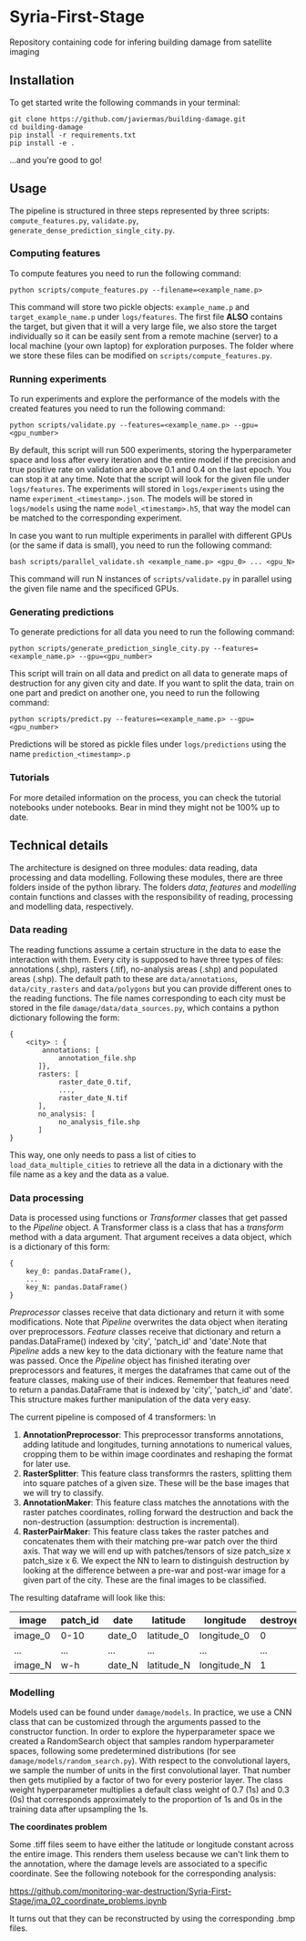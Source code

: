 # Syria-First-Stage
Repository containing code for infering building damage from satellite imaging

## Installation

To get started write the following commands in your terminal:

```
git clone https://github.com/javiermas/building-damage.git
cd building-damage
pip install -r requirements.txt
pip install -e .
```
...and you're good to go!

## Usage

The pipeline is structured in three steps represented by three scripts: `compute_features.py`, `validate.py`, `generate_dense_prediction_single_city.py`.

### Computing features

To compute features you need to run the following command:
```
python scripts/compute_features.py --filename=<example_name.p>
```
This command will store two pickle objects: `example_name.p` and `target_example_name.p` under `logs/features`. The first file __ALSO__ contains the target, but given that it will a very large file, we also store the target individually so it can be easily sent from a remote machine (server) to a local machine (your own laptop) for exploration purposes. The folder where we store these files can be modified on `scripts/compute_features.py`.

### Running experiments

To run experiments and explore the performance of the models with the created features you need to run the following command:
```
python scripts/validate.py --features=<example_name.p> --gpu=<gpu_number>
```
By default, this script will run 500 experiments, storing the hyperparameter space and loss after every iteration and the entire model if the precision and true positive rate on validation are above 0.1 and 0.4 on the last epoch. You can stop it at any time. Note that the script will look for the given file under `logs/features`. The experiments will stored in `logs/experiments` using the name `experiment_<timestamp>.json`. The models will be stored in `logs/models` using the name `model_<timestamp>.h5`, that way the model can be matched to the corresponding experiment.

In case you want to run multiple experiments in parallel with different GPUs (or the same if data is small), you need to run the following command:
```
bash scripts/parallel_validate.sh <example_name.p> <gpu_0> ... <gpu_N>
```
This command will run N instances of `scripts/validate.py` in parallel using the given file name and the specificed GPUs.

### Generating predictions

To generate predictions for all data you need to run the following command:
```
python scripts/generate_prediction_single_city.py --features=<example_name.p> --gpu=<gpu_number>
```
This script will train on all data and predict on all data to generate maps of destruction for any given city and date. If you want to split the data, train on one part and predict on another one, you need to run the following command:
```
python scripts/predict.py --features=<example_name.p> --gpu=<gpu_number>
```
Predictions will be stored as pickle files under `logs/predictions` using the name `prediction_<timestamp>.p`

### Tutorials

For more detailed information on the process, you can check the tutorial notebooks under notebooks. Bear in mind they might not be 100\% up to date.

## Technical details

The architecture is designed on three modules: data reading, data processing and data modelling. Following these modules, there are three folders inside of the python library. The folders _data_, _features_ and _modelling_ contain functions and classes with the responsibility of reading, processing and modelling data, respectively.

### Data reading
The reading functions assume a certain structure in the data to ease the interaction with them. Every city is supposed to have three types of files: annotations (.shp), rasters (.tif), no-analysis areas (.shp) and populated areas (.shp). The default path to these are `data/annotations`, `data/city_rasters` and `data/polygons` but you can provide different ones to the reading functions. The file names corresponding to each city must be stored in the file `damage/data/data_sources.py`, which contains a python dictionary following the form: 
```
{
    <city> : {
        annotations: [
            annotation_file.shp
       ]},
       rasters: [
            raster_date_0.tif,
            ..., 
            raster_date_N.tif
       ],
       no_analysis: [
            no_analysis_file.shp
       ]
}
```
This way, one only needs to pass a list of cities to `load_data_multiple_cities` to retrieve all the data in a dictionary with the file name as a key and the data as a value.

### Data processing
Data is processed using functions or _Transformer_ classes that get passed to the _Pipeline_ object. A Transformer class is a class that has a _transform_ method with a data argument. That argument receives a data object, which is a dictionary of this form:
```
{
    key_0: pandas.DataFrame(),
    ...
    key_N: pandas.DataFrame()
}
```
_Preprocessor_ classes receive that data dictionary and return it with some modifications. Note that _Pipeline_ overwrites the data object when iterating over preprocessors.
_Feature_ classes receive that dictionary and return a pandas.DataFrame() indexed by 'city', 'patch_id' and 'date'.Note that _Pipeline_ adds a new key to the data dictionary with the feature name that was passed. Once the _Pipeline_ object has finished iterating over preprocessors and features, it merges the dataframes that came out of the feature classes, making use of their indices. Remember that features need to return a pandas.DataFrame that is indexed by 'city', 'patch_id' and 'date'. This structure makes further manipulation of the data very easy.

The current pipeline is composed of 4 transformers:
\n
1. __AnnotationPreprocessor__: This preprocessor transforms annotations, adding latitude and longitudes, turning annotations to numerical values, cropping them to be within image coordinates and reshaping the format for later use.
2. __RasterSplitter__: This feature class transformrs the rasters, splitting them into square patches of a given size. These will be the base images that we will try to classify.
3. __AnnotationMaker__: This feature class matches the annotations with the raster patches coordinates, rolling forward the destruction and back the non-destruction (assumption: destruction is incremental).
4. __RasterPairMaker__: This feature class takes the raster patches and concatenates them with their matching pre-war patch over the third axis. That way we will end up with patches/tensors of size patch_size x patch_size x 6. We expect the NN to learn to distinguish destruction by looking at the difference between a pre-war and post-war image for a given part of the city. These are the final images to be classified. 

The resulting dataframe will look like this:

| image       | patch_id | date   | latitude    | longitude   | destroyed |
| ----------- | -------- | ------ | ----------- | ----------- | --------- |
| image_0     | 0-10     | date_0 | latitude_0  | longitude_0 | 0         |
| ...         | ...      | ...    | ...         | ...         | ...       |
| image_N     | w-h      | date_N | latitude_N  | longitude_N | 1         |


### Modelling

Models used can be found under `damage/models`. In practice, we use a CNN class that can be customized through the arguments passed to the constructor function. In order to explore the hyperparameter space we created a RandomSearch object that samples random hyperparameter spaces, following some predetermined distributions (for see `damage/models/random_search.py`). With respect to the convolutional layers, we sample the number of units in the first convolutional layer. That number then gets mutiplied by a factor of two for every posterior layer. The class weight hyperparameter multiplies a default class weight of 0.7 (1s) and 0.3 (0s) that corresponds approximately to the proportion of 1s and 0s in the training data after upsampling the 1s.


__The coordinates problem__

Some .tiff files seem to have either the latitude or longitude constant across the entire image. This renders them useless because we can't link them to the annotation, where the damage levels are associated to a specific coordinate. See the following notebook for the corresponding analysis:

https://github.com/monitoring-war-destruction/Syria-First-Stage/jma_02_coordinate_problems.ipynb

It turns out that they can be reconstructed by using the corresponding .bmp files.
